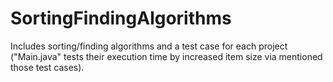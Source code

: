 SortingFindingAlgorithms
=================

Includes sorting/finding algorithms and a test case for each project ("Main.java" tests their execution time by increased item size via mentioned those test cases).
